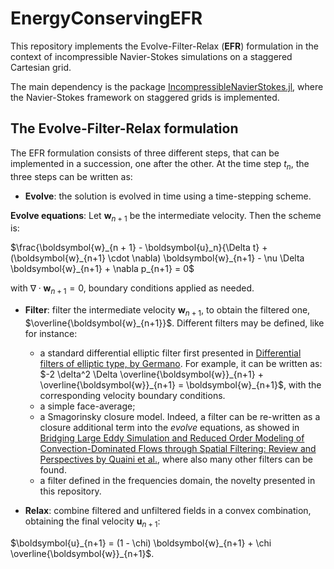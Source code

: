 # EnergyConservingEFR

This repository implements the Evolve-Filter-Relax (**EFR**) formulation in the context of
incompressible Navier-Stokes simulations on a staggered Cartesian grid.

The main dependency is the package [IncompressibleNavierStokes.jl](https://github.com/agdestein/IncompressibleNavierStokes.jl), where the Navier-Stokes framework on staggered
grids is implemented.

## The Evolve-Filter-Relax formulation

The EFR formulation consists of three different steps, that can be implemented
in a succession, one after the other. At the time step $t_n$, the three steps
can be written as:

- **Evolve**: the solution is evolved in time using a time-stepping scheme. 

**Evolve equations**:
Let $\boldsymbol{w}_{n+1}$ be the intermediate velocity. Then the scheme is:

$\frac{\boldsymbol{w}_{n + 1} - \boldsymbol{u}_n}{\Delta t} + (\boldsymbol{w}_{n+1} \cdot \nabla) \boldsymbol{w}_{n+1} - \nu \Delta \boldsymbol{w}_{n+1} + \nabla p_{n+1} = 0$

with $\nabla \cdot \boldsymbol{w}_{n+1} = 0$, boundary conditions applied as needed.

- **Filter**: filter the intermediate velocity $\boldsymbol{w}_{n+1}$, to
obtain the filtered one, $\overline{\boldsymbol{w}_{n+1}}$. Different filters
may be defined, like for instance:

    - a standard differential elliptic filter first presented in
[Differential filters of elliptic type, by Germano](https://pubs.aip.org/aip/pfl/article/29/6/1757/943987).
For example, it can be written as:
$-2 \delta^2 \Delta \overline{\boldsymbol{w}}_{n+1} +  \overline{\boldsymbol{w}}_{n+1} = \boldsymbol{w}_{n+1}$,
with the corresponding velocity boundary conditions.
    - a simple face-average;
    - a Smagorinsky closure model. Indeed, a filter can be re-written as a closure additional term into the
    *evolve* equations, as showed in [Bridging Large Eddy Simulation and
Reduced Order Modeling of Convection-Dominated
Flows through Spatial Filtering: Review and Perspectives by Quaini et al.](https://arxiv.org/pdf/2407.00231),
where also many other filters can be found.
    - a filter defined in the frequencies domain, the novelty presented in this repository.

- **Relax**: combine filtered and unfiltered fields in a convex combination, obtaining the final velocity $\boldsymbol{u}_{n+1}$:

$\boldsymbol{u}_{n+1} = (1 - \chi) \boldsymbol{w}_{n+1} + \chi \overline{\boldsymbol{w}}_{n+1}$.